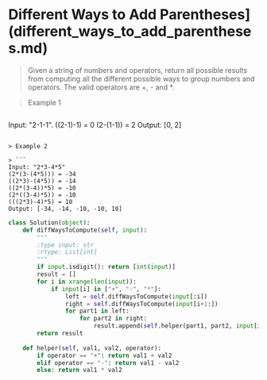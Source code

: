 # Different Ways to Add Parentheses](different_ways_to_add_parentheses.md)

> Given a string of numbers and operators, return all possible results from computing all the different possible ways to group numbers and operators. The valid operators are +, - and *.

> Example 1

> ```
Input: "2-1-1".
((2-1)-1) = 0
(2-(1-1)) = 2
Output: [0, 2]
```

> Example 2

> ```
Input: "2*3-4*5"
(2*(3-(4*5))) = -34
((2*3)-(4*5)) = -14
((2*(3-4))*5) = -10
(2*((3-4)*5)) = -10
(((2*3)-4)*5) = 10
Output: [-34, -14, -10, -10, 10]
```

```Python
class Solution(object):
    def diffWaysToCompute(self, input):
        """
        :type input: str
        :rtype: List[int]
        """
        if input.isdigit(): return [int(input)]
        result = []
        for i in xrange(len(input)):
            if input[i] in ["+", "-", "*"]:
                left = self.diffWaysToCompute(input[:i])
                right = self.diffWaysToCompute(input[i+1:])
                for part1 in left:
                    for part2 in right:
                        result.append(self.helper(part1, part2, input[i]))
        return result
    
    def helper(self, val1, val2, operator):
        if operator == "+": return val1 + val2
        elif operator == "-": return val1 - val2
        else: return val1 * val2
```
